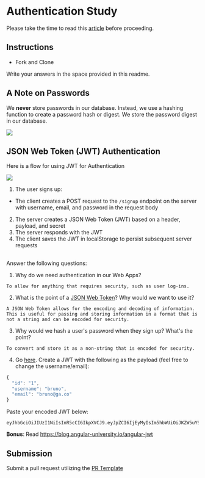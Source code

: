 # Authentication Study

Please take the time to read this [article](https://medium.com/ag-grid/a-plain-english-introduction-to-json-web-tokens-jwt-what-it-is-and-what-it-isnt-8076ca679843) before proceeding.

## Instructions

- Fork and Clone

Write your answers in the space provided in this readme.

## A Note on Passwords

We **never** store passwords in our database. Instead, we use a hashing function to create a password hash or digest. We store the password digest in our database.

![](password_digest.jpeg)

## JSON Web Token (JWT) Authentication

Here is a flow for using JWT for Authentication

![](jwt.jpeg)

1. The user signs up:

- The client creates a POST request to the `/signup` endpoint on the server with username, email, and password in the request body

2. The server creates a JSON Web Token (JWT) based on a header, payload, and secret
3. The server responds with the JWT
4. The client saves the JWT in localStorage to persist subsequent server requests

##

Answer the following questions:

1. Why do we need authentication in our Web Apps?

```
To allow for anything that requires security, such as user log-ins.
```

2. What is the point of a [JSON Web Token](https://jwt.io/introduction)? Why would we want to use it?

```
A JSON Web Token allows for the encoding and decoding of information. This is useful for passing and storing information in a format that is not a string and can be encoded for security.
```

3. Why would we hash a user's password when they sign up? What's the point?

```
To convert and store it as a non-string that is encoded for security.
```

4. Go [here](https://jwt.io). Create a JWT with the following as the payload (feel free to change the username/email):

```js
{
  "id": "1",
  "username": "bruno",
  "email": "bruno@ga.co"
}
```

Paste your encoded JWT below:

```
eyJhbGciOiJIUzI1NiIsInR5cCI6IkpXVCJ9.eyJpZCI6IjEyMyIsIm5hbWUiOiJKZW5uYSBBbGxnZWllciIsImlhdCI6MTUxNjIzOTAyMn0.OEQuW04LeYbZYZLKSRQD4hBSyFxUBn_HrHNZ9BhNjRw
```

**Bonus**: Read https://blog.angular-university.io/angular-jwt

## Submission

Submit a pull request utilizing the [PR Template](https://github.com/SEI-R-2-22/template_pull_request)

